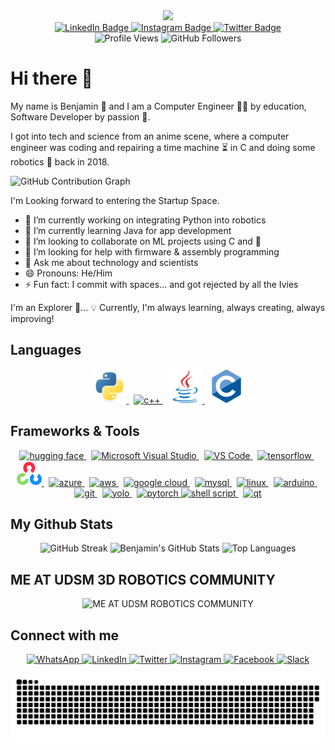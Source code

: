 <div id="header" align="center">
  <img src="https://media.giphy.com/media/M9gbBd9nbDrOTu1Mqx/giphy.gif" width="100"/>
</div>

<div id="badges" align="center">
  <a href="https://www.linkedin.com/in/benjamin-maziku-mashimba-553b06247/">
    <img src="https://img.shields.io/badge/LinkedIn-blue?style=for-the-badge&logo=linkedin&logoColor=white" alt="LinkedIn Badge"/>
  </a>
<a href="https://www.instagram.com/_b.e.nn.y_/" target="_blank">
    <img src="https://img.shields.io/badge/Instagram-E4405F?style=for-the-badge&logo=instagram&logoColor=white" alt="Instagram Badge"/>
</a>
<a href="https://x.com/maziku_ben">
    <img src="https://img.shields.io/badge/Twitter-blue?style=for-the-badge&logo=twitter&logoColor=white" alt="Twitter Badge"/>
</a>

</div>

<div align="center">
  <img src="https://komarev.com/ghpvc/?username=benny-png&style=plastic" alt="Profile Views"/>
  <img src="https://img.shields.io/github/followers/benny-png?style=social&label=Followers&maxAge=2592000" alt="GitHub Followers"/>
</div>

# Hi there 👋

My name is Benjamin 🎉 and I am a Computer Engineer 👨‍💻 by education, Software Developer by passion 🙂.

I got into tech and science from an anime scene, where a computer engineer was coding and repairing a time machine ⏳ in C and doing some robotics 🤖 back in 2018.

![GitHub Contribution Graph](https://github-readme-activity-graph.vercel.app/graph?username=benny-png&theme=tokyo-night&hide_border=true&hide_title=false&area=true&custom_title=Total%20contribution%20graph%20in%20all%20repo)


I'm Looking forward to entering the Startup Space.

- 🔭 I’m currently working on integrating Python into robotics
- 🌱 I’m currently learning Java for app development
- 👯 I’m looking to collaborate on ML projects using C and 🐉
- 🤔 I’m looking for help with firmware & assembly programming
- 💬 Ask me about technology and scientists
- 😄 Pronouns: He/Him
- ⚡ Fun fact: I commit with spaces... and got rejected by all the Ivies

I'm an Explorer 🙂...
💡 Currently, I'm always learning, always creating, always improving!

## Languages 

<p align="center">
  <a href="https://www.python.org" target="_blank">
    <img src="https://raw.githubusercontent.com/devicons/devicon/master/icons/python/python-original.svg" alt="python" width="55" height="55"/>
  </a>
  &nbsp;
  <a href="https://www.cplusplus.com/" target="_blank">
    <img src="https://img.icons8.com/color/48/000000/c-plus-plus-logo.png" alt="c++" width="55" height="55"/>
  </a>
  &nbsp;
  <a href="https://www.java.com" target="_blank">
    <img src="https://raw.githubusercontent.com/devicons/devicon/master/icons/java/java-original.svg" alt="java" width="55" height="55"/>
  </a>
  &nbsp;
  <a href="https://www.cprogramming.com/" target="_blank">
    <img src="https://raw.githubusercontent.com/devicons/devicon/master/icons/c/c-original.svg" alt="c" width="55" height="55"/>
  </a>
</p>

## Frameworks & Tools

<p align="center">
  <a href="https://huggingface.co/" target="_blank">
    <img src="https://huggingface.co/front/assets/huggingface_logo-noborder.svg" alt="hugging face" width="40" height="40"/>
  </a>
 &nbsp;
  <a href="https://visualstudio.microsoft.com/" target="_blank">
    <img src="https://img.icons8.com/color/48/000000/visual-studio.png" alt="Microsoft Visual Studio"/>
  </a>
  &nbsp;
  <a href="https://code.visualstudio.com/" target="_blank">
    <img src="https://img.icons8.com/color/48/000000/visual-studio-code-2019.png" alt="VS Code"/>
  </a>
  &nbsp;
   <a href="https://www.tensorflow.org/" target="_blank">
    <img src="https://img.icons8.com/color/48/000000/tensorflow.png" alt="tensorflow"/>
  </a>
  &nbsp;
   <a href="https://opencv.org/" target="_blank">
<img src="https://github.com/devicons/devicon/blob/master/icons/opencv/opencv-original.svg" title="mpl" alt="mpl" width="40" height="40"/>
   </a>
  &nbsp;
  <a href="https://azure.microsoft.com/en-us/" target="_blank">
    <img src="https://img.icons8.com/fluency/48/azure-1.png" alt="azure"/>
  </a>
  &nbsp;
  <a href="https://aws.amazon.com/" target="_blank">
    <img src="https://img.icons8.com/color/48/000000/amazon-web-services.png" alt="aws"/>
  </a>
  &nbsp;
  <a href="https://console.cloud.google.com/" target="_blank">
    <img src="https://img.icons8.com/color/48/000000/google-cloud.png" alt="google cloud"/>
  </a>
  &nbsp;
  <a href="https://www.mysql.com/" target="_blank">
    <img src="https://img.icons8.com/fluent/50/000000/mysql-logo.png" alt="mysql"/>
  </a>
  &nbsp;
  <a href="https://www.linux.org/" target="_blank">
    <img src="https://img.icons8.com/color/48/000000/linux.png" alt="linux"/>
  </a>
  &nbsp;
  <a href="https://www.arduino.cc/" target="_blank">
    <img src="https://img.icons8.com/color/48/fff/arduino.png" alt="arduino"/>
  </a>
  &nbsp;
  <a href="https://git-scm.com/" target="_blank">
    <img src="https://img.icons8.com/color/48/fff/git.png" alt="git"/>
  </a>
  &nbsp;
    <a href="https://ultralytics.com/yolov5" target="_blank">
    <img src="https://img.icons8.com/fluency/48/000000/artificial-intelligence.png" alt="yolo"/>
  </a>
  &nbsp;
    <a href="https://pytorch.org/" target="_blank">
    <img src="https://cdn.jsdelivr.net/npm/simple-icons@v3/icons/pytorch.svg" alt="pytorch" width="40" height="40"/>
  </a>
  <a href="https://www.shellscript.sh/" target="_blank">
    <img src="https://img.icons8.com/color/48/000000/console.png" alt="shell script"/>
  </a>
  &nbsp;
  <a href="https://www.qt.io/" target="_blank">
    <img src="https://upload.wikimedia.org/wikipedia/commons/0/0b/Qt_logo_2016.svg" alt="qt" width="40" height="40"/>
  </a>
</p>



## My Github Stats

<p align="center">
  <img src="https://github-readme-streak-stats.herokuapp.com/?user=benny-png&theme=radical" alt="GitHub Streak"/>
  <img src="https://github-readme-stats.vercel.app/api?username=benny-png&show_icons=true&theme=radical" alt="Benjamin's GitHub Stats"/>
  <img src="https://github-readme-stats.vercel.app/api/top-langs/?username=benny-png&layout=compact&theme=radical" alt="Top Languages"/>
</p>

## ME AT UDSM 3D ROBOTICS COMMUNITY

<p align="center">
  <img src="https://github.com/benny-png/benny-png/blob/main/WhatsApp%20Image%202024-06-25%20at%2011.05.07%20PM.jpeg" alt="ME AT UDSM ROBOTICS COMMUNITY">
</p>

## Connect with me

<p align="center">
  <a href="https://api.whatsapp.com/send/?phone=255627156369&text&app_absent=0" target="_blank">
    <img src="https://img.icons8.com/color/48/000000/whatsapp.png" alt="WhatsApp"/>
  </a>
  <a href="https://www.linkedin.com/in/benjamin-maziku-mashimba-553b06247/" target="_blank">
    <img src="https://img.icons8.com/color/48/000000/linkedin.png" alt="LinkedIn"/>
  </a>
  <a href="https://x.com/maziku_ben" target="_blank">
    <img src="https://img.icons8.com/fluency/48/000000/twitter.png" alt="Twitter"/>
  </a>
  <a href="https://instagram.com/_b.e.nn.y_/" target="_blank">
    <img src="https://img.icons8.com/fluency/48/000000/instagram-new.png" alt="Instagram"/>
  </a>
  <a href="https://www.facebook.com/" target="_blank">
    <img src="https://img.icons8.com/fluency/48/000000/facebook-new.png" alt="Facebook"/>
  </a>
  <a href="https://join.slack.com/t/frontendmentor/shared_invite/zt-12n9c8i9i-k0VAj7WkurceDTMppk1hAw" target="_blank">
    <img src="https://img.icons8.com/color/48/000000/slack-new.png" alt="Slack"/>
  </a>
</p>

<p align="center">
 <img width="1000" src="assets/github-snake.svg" alt="snake"/>
</p>


